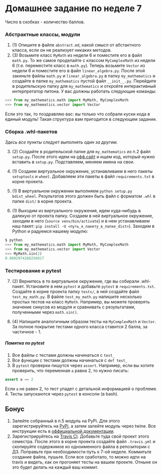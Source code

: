 # Домашнее задание по неделе 7
Число в скобках - количество баллов.

### Абстрактные классы, модули

1. (1) Опишите в файле `abstract.md`, какой смысл от абстактного класса, если он не реализует никаких методов.
2. (3) Возьмите класс `MyMath` из недели 6 и поместите его в файл `math.py`.
То же самое проделайте с классом `MyComplexMath` из недели 6 (т.е. переместите класс в `math.py`).
Теперь возьмите `Vector` из недели 6 и поместите его в файл `linear_algebra.py`.
После этой закиньте файлы `math.py` и `linear_algebra.py` в папку `my_mathematics` и создайте в папке `my_mathematics` пустой файл `__init__.py`.
Перейдите в родительскую папку для `my_mathematics` и откройте интерактивный интерпретатор питона.
У вас должны работать следующие команды:

```python
>>> from my_mathematics.math import MyMath, MyComplexMath
>>> from my_mathematics.vector import Vector
```
Если это так, то поздравляю вас: вы только что собрали куски кода в единый модуль!
Такая структура вам пригодится в следующем задании.

### Сборка .whl-пакетов
_Здесь все пункты следует выполнять один за другим._

3. (2) Создайте в родительской папке для `my_mathematics` из п.2 файл `setup.py`.
После этого идем на [офф.сайт](https://packaging.python.org/tutorials/packaging-projects/) и ищем код, который нужно вставить в `setup.py`.
Подставляем, меняем имена на свои.

4. (1) Создаем виртуальное окружение, устанавливаем в него пакеты `setuptools` и `wheel`.
Добавляем эти пакеты в файл `requirements.txt` в корне проекта.

5. (1) В виртуальном окружении выполняем `python setup.py bdist_wheel`.
Результатов этого должен быть файл с форматом `.whl` в папке `dist/` в корне проекта.

6. (1) Выходим из виртуального окружения, идем куда-нибудь в далекую от проекта папку.
Создаем в ней виртуальное окружение, заходим в него (`source venv/bin/activate`) и в нем устанавливаем наш пакет: `pip install -U <путь_к_пакету_в_папке_dist>`).
Заходим в Python и радуемся нашему модулю:
```python
$ python
>>> from my_mathematics.math import MyMath, MyComplexMath
>>> from my_mathematics.vector import Vector
>>> MyMath.sin(2)
0.9092974268256817
```

### Тестирование и pytest
7. (2) Вернитесь в то виртуальное окружение, где вы собирали .whl-пакет.
Установите в нем `pytest` и добавьте `pytest` в `requirements.txt`.
Создайте в корне проекта папку `tests/`, в ней создайте файл `test_my_math.py`.
В файле `test_my_math.py` напишите несколько простых тестов на класс `MyMath`.
Например, вы можете проверять значение синусов из модуля и сравнивать с результатами, полученными через `math.sin()`.

8. (4) Напишите аналогичным образом тесты на `MyComplexMath` и `Vector`.
За полное покрытие тестами одного класса ставится 2 балла, за частичное - 1.

##### Памятка по pytest
1. Все файлы с тестами должны начинаться с `test_`
2. Все функции с тестами должны начинаться с `def test_`
3. В `pytest` проверки пишутся через `assert`. Например, если вы хотите проверить, что переменная `a` равна 2, то нужно писать:
```python
assert a == 2
```
Если `a` не равен 2, то тест упадет с детальной информацией о проблеме.
4. Тесты запускаются через `pytest` в консоли (в bash).

## Бонус
1. Залейте собранный в п.5 модуль на PyPi.
Для этого зарегистрируйтесь на [PyPi](https://pypi.org), а затем залейте модуль через twine.
Все инструкции есть в [оффициальной документации](https://packaging.python.org/tutorials/packaging-projects/).
2. Зарегистрируйтесь на [Travis CI](https://travis-ci.org).
Добавьте туда свой проект этого семестра.
После этого в корне проекта создайте файл `.travis.yml` и скопируйте содержимое из одноименного файла в репозитории с ДЗ.
Поправьте при необходимости путь к 7-ой неделе.
Коммитьте создание файла, пушьте.
Если все сработало, то можно идти на travis и видеть, как он прогоняет тесты на вашем проекте.
Отныне он это будет делать на каждый ваш коммит.
